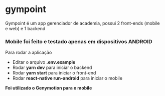 # gympoint
Gympoint é um app gerenciador de academia, possui 2 front-ends (mobile e web) e 1 backend

### Mobile foi feito e testado apenas em dispositivos ANDROID

Para rodar a aplicação

* Editar o arquivo **.env.example**
* Rodar **yarn dev** para iniciar o backend
* Rodar **yarn start** para iniciar o front-end
* Rodar **react-native run-android** para iniciar o mobile

**Foi utilizado o Genymotion para o mobile**
